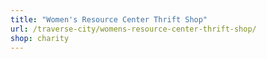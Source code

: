 ```yaml
---
title: "Women's Resource Center Thrift Shop"
url: /traverse-city/womens-resource-center-thrift-shop/
shop: charity
---
```

